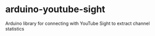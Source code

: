 # arduino-youtube-sight
Arduino library for connecting with YouTube Sight to extract channel statistics
